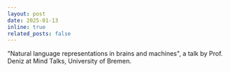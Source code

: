 ```yaml
---
layout: post
date: 2025-01-13
inline: true
related_posts: false
---
```

"Natural language representations in brains and machines", a talk by Prof. Deniz at Mind Talks, University of Bremen.
